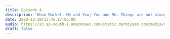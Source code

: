 ```yaml
---
title: Episode 4
description: 'Khan Market: Me and You; You and Me. Things are not always what they seem.'
date: 2020-12-10T13:45:17-05:00
audio: https://s3.ap-south-1.amazonaws.com/static.darmiyaan.com/media/darmiyaan-episode-4.mp3
draft: false
---
```

